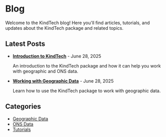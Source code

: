 # Blog

Welcome to the KindTech blog! Here you'll find articles, tutorials, and updates about the KindTech package and related topics.

## Latest Posts

- [**Introduction to KindTech**](introduction.md) - June 28, 2025

  An introduction to the KindTech package and how it can help you work with geographic and ONS data.

- [**Working with Geographic Data**](geographic-data.md) - June 28, 2025

  Learn how to use the KindTech package to work with geographic data.

## Categories

- [Geographic Data](category-geo.md)
- [ONS Data](category-ons.md)
- [Tutorials](category-tutorials.md)
